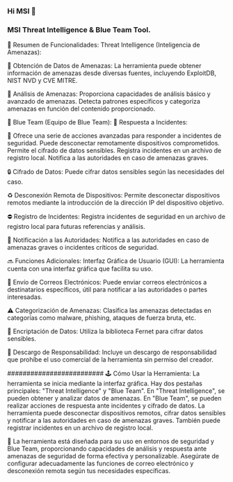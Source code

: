 ### Hi MSI 👋

### MSI Threat Intelligence & Blue Team Tool.

🔮 Resumen de Funcionalidades:
Threat Intelligence (Inteligencia de Amenazas):

🔮 Obtención de Datos de Amenazas:
La herramienta puede obtener información de amenazas desde diversas fuentes, incluyendo ExploitDB, NIST NVD y CVE MITRE.

🔮 Análisis de Amenazas:
Proporciona capacidades de análisis básico y avanzado de amenazas.
Detecta patrones específicos y categoriza amenazas en función del contenido proporcionado.

🧿 Blue Team (Equipo de Blue Team):
🧿 Respuesta a Incidentes:

🔔 Ofrece una serie de acciones avanzadas para responder a incidentes de seguridad.
Puede desconectar remotamente dispositivos comprometidos.
Permite el cifrado de datos sensibles.
Registra incidentes en un archivo de registro local.
Notifica a las autoridades en caso de amenazas graves.

🔒 Cifrado de Datos:
Puede cifrar datos sensibles según las necesidades del caso.

♻️ Desconexión Remota de Dispositivos:
Permite desconectar dispositivos remotos mediante la introducción de la dirección IP del dispositivo objetivo.

⛔️ Registro de Incidentes:
Registra incidentes de seguridad en un archivo de registro local para futuras referencias y análisis.

🛃 Notificación a las Autoridades:
Notifica a las autoridades en caso de amenazas graves o incidentes críticos de seguridad.

🔜 Funciones Adicionales:
Interfaz Gráfica de Usuario (GUI):
La herramienta cuenta con una interfaz gráfica que facilita su uso.

🚸 Envío de Correos Electrónicos:
Puede enviar correos electrónicos a destinatarios específicos, útil para notificar a las autoridades o partes interesadas.

⚠️ Categorización de Amenazas:
Clasifica las amenazas detectadas en categorías como malware, phishing, ataques de fuerza bruta, etc.

🔐 Encriptación de Datos:
Utiliza la biblioteca Fernet para cifrar datos sensibles.

📜 Descargo de Responsabilidad:
Incluye un descargo de responsabilidad que prohíbe el uso comercial de la herramienta sin permiso del creador.

#########################
🕹 Cómo Usar la Herramienta:
La herramienta se inicia mediante la interfaz gráfica.
Hay dos pestañas principales: "Threat Intelligence" y "Blue Team".
En "Threat Intelligence", se pueden obtener y analizar datos de amenazas.
En "Blue Team", se pueden realizar acciones de respuesta ante incidentes y cifrado de datos.
La herramienta puede desconectar dispositivos remotos, cifrar datos sensibles y notificar a las autoridades en caso de amenazas graves.
También puede registrar incidentes en un archivo de registro local.

📂 La herramienta está diseñada para su uso en entornos de seguridad y Blue Team, proporcionando capacidades de análisis y respuesta ante amenazas de seguridad de forma efectiva y personalizable. Asegúrate de configurar adecuadamente las funciones de correo electrónico y desconexión remota según tus necesidades específicas.
